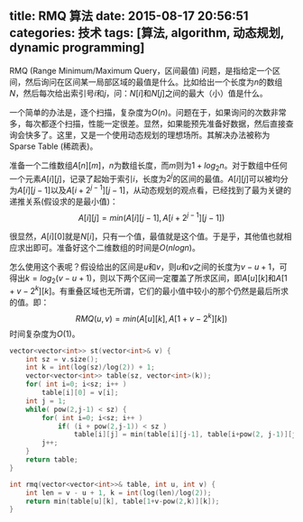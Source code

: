 title: RMQ 算法
date: 2015-08-17 20:56:51
categories: 技术
tags: [算法, algorithm, 动态规划, dynamic programming]
---

RMQ (Range Minimum/Maximum Query，区间最值) 问题，是指给定一个区间，然后询问在区间某一局部区域的最值是什么。比如给出一个长度为$n$的数组$N$，然后每次给出索引号$i$和$j$，问：$N[i]$和$N[j]$之间的最大（小）值是什么。


<!--more-->

一个简单的办法是，逐个扫描，复杂度为$O(n)$。问题在于，如果询问的次数非常多，每次都逐个扫描，性能一定很差。显然，如果能预先准备好数据，然后直接查询会快多了。这里，又是一个使用动态规划的理想场所。其解决办法被称为 Sparse Table (稀疏表)。

准备一个二维数组$A[n][m]$，$n$为数组长度，而$m$则为$1+log_2{n}$。对于数组中任何一个元素$A[i][j]$，记录了起始于索引$i$，长度为$2^j$的区间的最值。$A[i][j]$可以被均分为$A[i][j-1]$以及$A[i+2^{j-1}][j-1]$，从动态规划的观点看，已经找到了最为关键的递推关系(假设求的是最小值)：
$$A[i][j] = min(A[i][j-1], A[i+2^{j-1}][j-1])$$

很显然，$A[i][0]$就是$N[i]$，只有一个值，最值就是这个值。于是乎，其他值也就相应求出即可。准备好这个二维数组的时间是$O(nlogn)$。

怎么使用这个表呢？假设给出的区间是$u$和$v$，则$u$和$v$之间的长度为$v-u+1$，可得出$k=log_2(v-u+1)$，则以下两个区间一定覆盖了所求区间，即$A[u][k]$和$A[1+v-2^k][k]$。有重叠区域也无所谓，它们的最小值中较小的那个仍然是最后所求的值。即：
$$RMQ(u,v) = min(A[u][k], A[1+v-2^k][k])$$
时间复杂度为$O(1)$。

```cpp
vector<vector<int>> st(vector<int>& v) {
    int sz = v.size();
    int k = int(log(sz)/log(2)) + 1;
    vector<vector<int>> table(sz, vector<int>(k));
    for( int i=0; i<sz; i++ )
        table[i][0] = v[i];
    int j = 1;
    while( pow(2,j-1) < sz) {
        for( int i=0; i<sz; i++ )
            if( (i + pow(2,j-1)) < sz )
                table[i][j] = min(table[i][j-1], table[i+pow(2, j-1)][j-1]);
        j++;
    }
    return table;
}

int rmq(vector<vector<int>>& table, int u, int v) {
    int len = v - u + 1, k = int(log(len)/log(2));
    return min(table[u][k], table[1+v-pow(2,k)][k]);
}
```